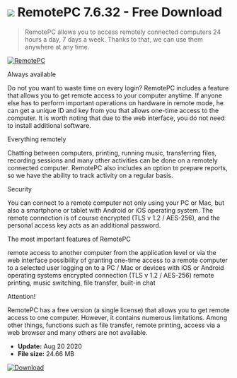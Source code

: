 # ![](https://cdn.softexe.net/static/icon/7/remotepc-8392.png) RemotePC 7.6.32 - Free Download

> RemotePC allows you to access remotely connected computers 24 hours a day, 7 days a week. Thanks to that, we can use them anywhere at any time.

[![RemotePC](https://gallery.dpcdn.pl/imgc/Tools/90801/g_-_420x350_1.5_-_xb3ce94c4-7b0f-494f-93ea-363ca144a3e8.jpg)](https://softexe.net/win/internet/network/remotepc:hcab.html)

Always available
 
 Do not you want to waste time on every login? RemotePC includes a feature that allows you to get remote access to your computer anytime. If anyone else has to perform important operations on hardware in remote mode, he can get a unique ID and key from you that allows one-time access to the computer. It is worth noting that due to the web interface, you do not need to install additional software.
 
 Everything remotely
 
 Chatting between computers, printing, running music, transferring files, recording sessions and many other activities can be done on a remotely connected computer. RemotePC also includes an option to prepare reports, so we have the ability to track activity on a regular basis.
 
 Security
 
 You can connect to a remote computer not only using your PC or Mac, but also a smartphone or tablet with Android or iOS operating system. The remote connection is of course encrypted (TLS v 1.2 / AES-256), and the personal access key acts as an additional password.
 
 The most important features of RemotePC
 
 
 remote access to another computer from the application level or via the web interface
 possibility of granting one-time access to a remote computer to a selected user
 logging on to a PC / Mac or devices with iOS or Android operating systems
 encrypted connection (TLS v 1.2 / AES-256)
 remote printing, music switching, file transfer, built-in chat
 
 Attention! 
 
 RemotePC has a free version (a single license) that allows you to get remote access to one computer. However, it contains numerous limitations. Among other things, functions such as file transfer, remote printing, access via a web browser and many others are not available.


- **Update:** Aug 20 2020
- **File size:** 24.66 MB

[![Download](https://cdn.softexe.net/static/img/download.png)](https://softexe.net/win/internet/network/remotepc:hcab.html)

